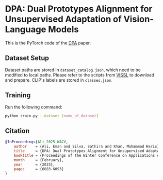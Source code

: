 # DPA: Dual Prototypes Alignment for Unsupervised Adaptation of Vision-Language Models

This is the PyTorch code of the [DPA](https://arxiv.org/abs/2408.08855) paper.

## Dataset Setup

Dataset paths are stored in `dataset_catalog.json`, which need to be modified to local paths. Please refer to the scripts from [VISSL](https://github.com/facebookresearch/vissl/tree/main/extra_scripts/datasets) to download and prepare. CLIP's labels are stored in `classes.json`.

## Training

Run the following command:

```bash
python train.py --dataset [name_of_dataset]
```

## Citation

```bibtex
@InProceedings{Ali_2025_WACV,
    author    = {Ali, Eman and Silva, Sathira and Khan, Muhammad Haris},
    title     = {DPA: Dual Prototypes Alignment for Unsupervised Adaptation of Vision-Language Models},
    booktitle = {Proceedings of the Winter Conference on Applications of Computer Vision (WACV)},
    month     = {February},
    year      = {2025},
    pages     = {6083-6093}
}
